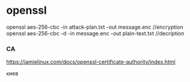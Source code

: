openssl
=======

openssl aes-256-cbc -in attack-plan.txt -out message.enc      //encryption  
openssl aes-256-cbc -d -in message.enc -out plain-text.txt    //decription


### CA
https://jamielinux.com/docs/openssl-certificate-authority/index.html


киев 